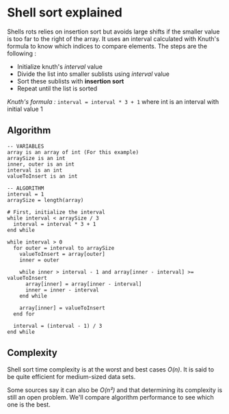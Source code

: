 # Shell sort explained
Shells rots relies on insertion sort but avoids large shifts if the smaller value is too far to the right of the array.
It uses an interval calculated with Knuth's formula to know which indices to compare elements.
The steps are the following :
  - Initialize knuth's *interval* value
  - Divide the list into smaller sublists using *interval* value
  - Sort these sublists with **insertion sort**
  - Repeat until the list is sorted


*Knuth's formula :*  ```interval = interval * 3 + 1``` where int is an interval with initial value 1

## Algorithm
```
-- VARIABLES
array is an array of int (For this example)
arraySize is an int
inner, outer is an int
interval is an int
valueToInsert is an int

-- ALGORITHM
interval = 1
arraySize = length(array)

# First, initialize the interval
while interval < arraySize / 3
  interval = interval * 3 + 1
end while

while interval > 0
  for outer = interval to arraySize
    valueToInsert = array[outer]
    inner = outer

    while inner > interval - 1 and array[inner - interval] >= valueToInsert
      array[inner] = array[inner - interval]
      inner = inner - interval
    end while

    array[inner] = valueToInsert
  end for

  interval = (interval - 1) / 3
end while
```

## Complexity
Shell sort time complexity is at the worst and best cases *O(n)*. It is said to be quite efficient for medium-sized data sets.

Some sources say it can also be *O(n²)* and that determining its complexity is still an open problem.
We'll compare algorithm performance to see which one is the best.
